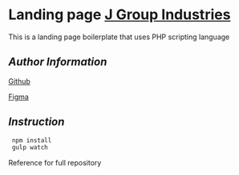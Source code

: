 # Landing page [J Group Industries](https://www.jgroupindustries.com.au)

This is a landing page boilerplate that uses PHP scripting language

## _Author Information_

[Github](https://github.com/aayushrijal91/j-group-industries)

[Figma](https://www.figma.com/file/uBEurrvlHv7CATFF12Q7i9/J-Group?node-id=0%3A1&mode=dev)

## _Instruction_

```bash
 npm install
 gulp watch
 ```

Reference for full repository
